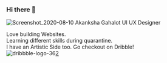 ### Hi there 👋

<!--
**enraiha0307/enraiha0307** is a ✨ _special_ ✨ repository because its `README.md` (this file) appears on your GitHub profile.

Here are some ideas to get you started:

- 🔭 I’m currently working on ...
- 🌱 I’m currently learning ...
- 👯 I’m looking to collaborate on ...
- 🤔 I’m looking for help with ...
- 💬 Ask me about ...
- 📫 How to reach me: ...
- 😄 Pronouns: ...
- ⚡ Fun fact:
-->
![Screenshot_2020-08-10 Akanksha Gahalot UI UX Designer](https://user-images.githubusercontent.com/26249973/89769698-38b1d580-db1b-11ea-88f3-f9abb1612d74.png)


Love building Websites.<br>
Learning different skills during quarantine.<br>
I have an Artistic Side too.
Go checkout on Dribble!  
![dribbble-logo-36](https://user-images.githubusercontent.com/26249973/89770371-4caa0700-db1c-11ea-8f67-0f6052d25899.png)[2]




[1]:!(https://www.linkedin.com/in/akanksha-gahalot-0307/)
[2]:https://dribbble.com/Akku_0307

